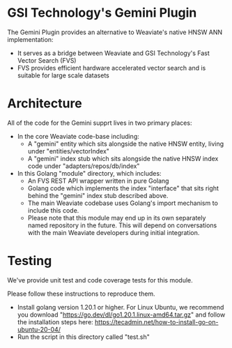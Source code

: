 
# GSI Technology's Gemini Plugin

The Gemini Plugin provides an alternative to Weaviate's native HNSW ANN implementation:
* It serves as a bridge between Weaviate and GSI Technology's Fast Vector Search (FVS)
* FVS provides efficient hardware accelerated vector search and is suitable for large scale datasets

# Architecture

All of the code for the Gemini supprt lives in two primary places:
* In the core Weaviate code-base including:
  * A "gemini" entity which sits alongside the native HNSW entity, living under "entities/vectorIndex"
  * A "gemini" index stub which sits alongside the native HNSW index code under "adapters/repos/db/index"
* In this Golang "module" directory, which includes:
  * An FVS REST API wrapper written in pure Golang
  * Golang code which implements the index "interface" that sits right behind the "gemini" index stub described above.
  * The main Weaviate codebase uses Golang's import mechanism to include this code.
  * Please note that this module may end up in its own separately named repository in the future.  This will depend on conversations with the main Weaviate developers during initial integration.

# Testing

We've provide unit test and code coverage tests for this module.

Please follow these instructions to reproduce them.

* Install golang version 1.20.1 or higher.  For Linux Ubuntu, we recommend you download "https://go.dev/dl/go1.20.1.linux-amd64.tar.gz" and follow the installation steps here: https://tecadmin.net/how-to-install-go-on-ubuntu-20-04/
* Run the script in this directory called "test.sh"


